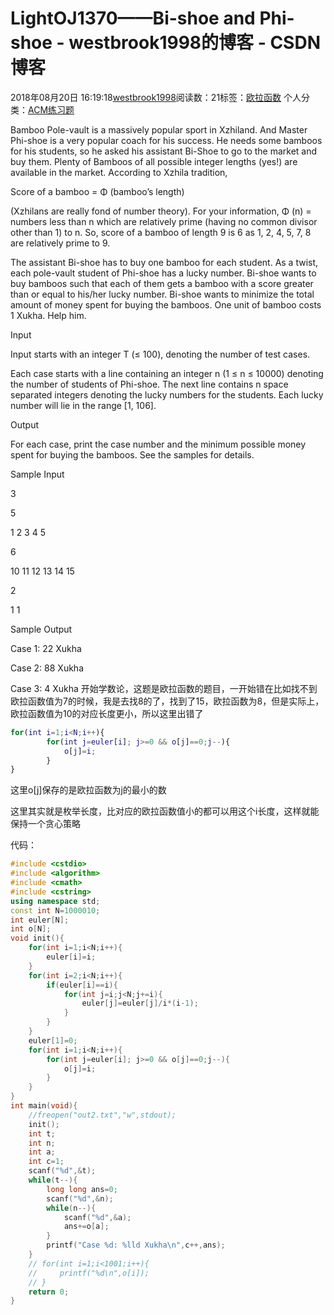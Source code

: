 # LightOJ1370——Bi-shoe and Phi-shoe - westbrook1998的博客 - CSDN博客





2018年08月20日 16:19:18[westbrook1998](https://me.csdn.net/westbrook1998)阅读数：21标签：[欧拉函数](https://so.csdn.net/so/search/s.do?q=欧拉函数&t=blog)
个人分类：[ACM练习题](https://blog.csdn.net/westbrook1998/article/category/7652684)









> 
Bamboo Pole-vault is a massively popular sport in Xzhiland. And Master Phi-shoe is a very popular coach for his success. He needs some bamboos for his students, so he asked his assistant Bi-Shoe to go to the market and buy them. Plenty of Bamboos of all possible integer lengths (yes!) are available in the market. According to Xzhila tradition,  

  Score of a bamboo = Φ (bamboo’s length)  

  (Xzhilans are really fond of number theory). For your information, Φ (n) = numbers less than n which are relatively prime (having no common divisor other than 1) to n. So, score of a bamboo of length 9 is 6 as 1, 2, 4, 5, 7, 8 are relatively prime to 9.  

  The assistant Bi-shoe has to buy one bamboo for each student. As a twist, each pole-vault student of Phi-shoe has a lucky number. Bi-shoe wants to buy bamboos such that each of them gets a bamboo with a score greater than or equal to his/her lucky number. Bi-shoe wants to minimize the total amount of money spent for buying the bamboos. One unit of bamboo costs 1 Xukha. Help him.  

  Input  

  Input starts with an integer T (≤ 100), denoting the number of test cases.  

  Each case starts with a line containing an integer n (1 ≤ n ≤ 10000) denoting the number of students of Phi-shoe. The next line contains n space separated integers denoting the lucky numbers for the students. Each lucky number will lie in the range [1, 106].  

  Output  

  For each case, print the case number and the minimum possible money spent for buying the bamboos. See the samples for details.  

  Sample Input  

  3  

  5  

  1 2 3 4 5  

  6  

  10 11 12 13 14 15  

  2  

  1 1  

  Sample Output  

  Case 1: 22 Xukha  

  Case 2: 88 Xukha  

  Case 3: 4 Xukha
开始学数论，这题是欧拉函数的题目，一开始错在比如找不到欧拉函数值为7的时候，我是去找8的了，找到了15，欧拉函数为8，但是实际上，欧拉函数值为10的对应长度更小，所以这里出错了

```matlab
for(int i=1;i<N;i++){
        for(int j=euler[i]; j>=0 && o[j]==0;j--){
            o[j]=i;
        }
}
```

这里o[j]保存的是欧拉函数为j的最小的数  

这里其实就是枚举长度，比对应的欧拉函数值小的都可以用这个i长度，这样就能保持一个贪心策略

代码：

```cpp
#include <cstdio>
#include <algorithm>
#include <cmath>
#include <cstring>
using namespace std;
const int N=1000010;
int euler[N];
int o[N];
void init(){
    for(int i=1;i<N;i++){
        euler[i]=i;
    }
    for(int i=2;i<N;i++){
        if(euler[i]==i){
            for(int j=i;j<N;j+=i){
                euler[j]=euler[j]/i*(i-1);
            }
        }
    }
    euler[1]=0;
    for(int i=1;i<N;i++){
        for(int j=euler[i]; j>=0 && o[j]==0;j--){
            o[j]=i;
        }
    }
}
int main(void){
    //freopen("out2.txt","w",stdout);
    init();
    int t;
    int n;
    int a;
    int c=1;
    scanf("%d",&t);
    while(t--){
        long long ans=0;
        scanf("%d",&n);
        while(n--){
            scanf("%d",&a);
            ans+=o[a];
        }
        printf("Case %d: %lld Xukha\n",c++,ans);
    }
    // for(int i=1;i<1001;i++){
    //     printf("%d\n",o[i]);
    // }
    return 0;
}
```





